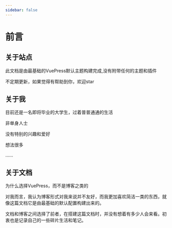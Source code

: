 ```yaml
---
sidebar: false
---
```

# 前言

## 关于站点

此文档是由最基础的VuePress默认主题构建完成,没有附带任何的主题和插件

不定期更新，如果觉得有帮助到你，欢迎star

## 关于我

目前还是一名即将毕业的大学生，过着普普通通的生活

非单身人士

没有特别的兴趣和爱好

想法很多

......

## 关于文档

为什么选择VuePress，而不是博客之类的

对我而言，我认为博客形式对我来说并不友好，而我更加喜欢简洁一类的东西，就像这篇文档它是由最基础的默认配置构建出来的。

文档和博客之间选择了前者，在搭建这篇文档时，并没有想着有多少人会来看。初衷也是记录自己的一些碎片生活和笔记。